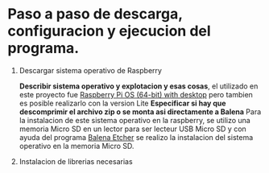 # Paso a paso de descarga, configuracion y ejecucion del programa.

1. Descargar sistema operativo de Raspberry

   **Describir sistema operativo y explotacion y esas cosas**, el utilizado en este proyecto fue [Raspberry Pi OS (64-bit) with desktop](https://www.raspberrypi.com/software/operating-systems/) pero tambien es posible realizarlo con la version Lite **Especificar si hay que descomprimir el archivo zip o se monta asi directamente a Balena**
Para la instalacion de este sistema operativo en la raspberry, se utilizo una memoria Micro SD en un lector para ser lecteur USB Micro SD y con ayuda del programa [Balena Etcher](https://etcher.balena.io/) se realizo la instalacion del sistema operativo en la memoria Micro SD.

3. Instalacion de librerias necesarias

